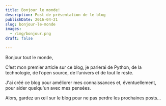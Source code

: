```yaml
---
title: Bonjour le monde!
description: Post de présentation de le blog
publishDate: 2016-04-21
slug: bonjour-le-monde
images:
  - /img/bonjour.png
draft: false

---
```


Bonjour tout le monde,

C’est mon premier article sur ce blog, je parlerai de Python, de la technologie, de l’open source, de l’univers et de tout le reste.

J'ai créé ce blog pour améliorer mes connaissances et, éventuellement, pour aider quelqu'un avec mes pensées.

Alors, gardez un œil sur le blog pour ne pas perdre les prochaines posts...
